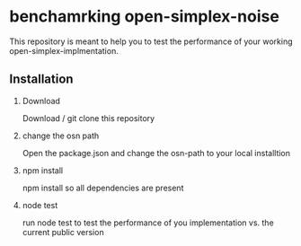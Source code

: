 # benchamrking open-simplex-noise

This repository is meant to help you to test the performance of your working open-simplex-implmentation.

## Installation

1. Download

    Download / git clone this repository

2. change the osn path

    Open the package.json and change the osn-path to your local installtion

3. npm install

    npm install so all dependencies are present

4. node test

    run node test to test the performance of you implementation vs. the current public version
